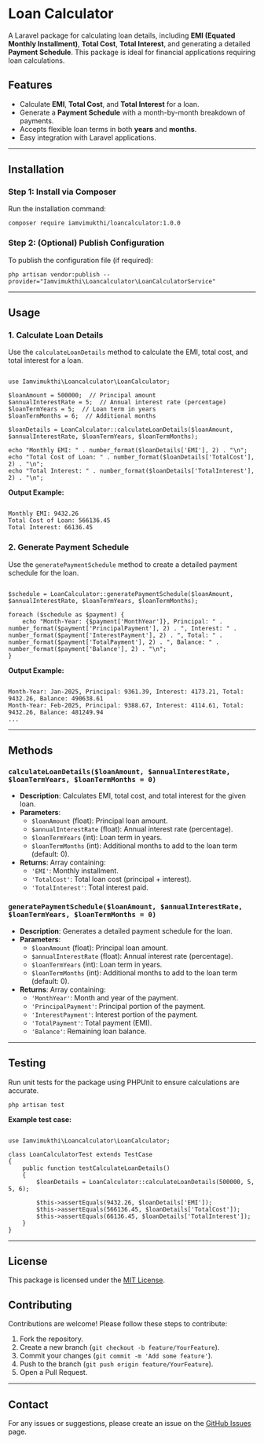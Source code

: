 <h1>Loan Calculator</h1>

<p>A Laravel package for calculating loan details, including <b>EMI (Equated Monthly Installment)</b>, <b>Total Cost</b>, <b>Total Interest</b>, and generating a detailed <b>Payment Schedule</b>. This package is ideal for financial applications requiring loan calculations.</p>

<h2>Features</h2>
<ul>
    <li>Calculate <b>EMI</b>, <b>Total Cost</b>, and <b>Total Interest</b> for a loan.</li>
    <li>Generate a <b>Payment Schedule</b> with a month-by-month breakdown of payments.</li>
    <li>Accepts flexible loan terms in both <b>years</b> and <b>months</b>.</li>
    <li>Easy integration with Laravel applications.</li>
</ul>

<hr>

<h2>Installation</h2>

<h3>Step 1: Install via Composer</h3>

<p>Run the installation command:</p>

<pre><code>composer require iamvimukthi/loancalculator:1.0.0</code></pre>

<h3>Step 2: (Optional) Publish Configuration</h3>
<p>To publish the configuration file (if required):</p>

<pre><code>php artisan vendor:publish --provider="Iamvimukthi\Loancalculator\LoanCalculatorService"</code></pre>

<hr>

<h2>Usage</h2>

<h3>1. <b>Calculate Loan Details</b></h3>
<p>Use the <code>calculateLoanDetails</code> method to calculate the EMI, total cost, and total interest for a loan.</p>

<pre><code>
use Iamvimukthi\Loancalculator\LoanCalculator;

$loanAmount = 500000;  // Principal amount
$annualInterestRate = 5;  // Annual interest rate (percentage)
$loanTermYears = 5;  // Loan term in years
$loanTermMonths = 6;  // Additional months

$loanDetails = LoanCalculator::calculateLoanDetails($loanAmount, $annualInterestRate, $loanTermYears, $loanTermMonths);

echo "Monthly EMI: " . number_format($loanDetails['EMI'], 2) . "\n";
echo "Total Cost of Loan: " . number_format($loanDetails['TotalCost'], 2) . "\n";
echo "Total Interest: " . number_format($loanDetails['TotalInterest'], 2) . "\n";
</code></pre>

<p><b>Output Example:</b></p>

<pre><code>
Monthly EMI: 9432.26
Total Cost of Loan: 566136.45
Total Interest: 66136.45
</code></pre>

<h3>2. <b>Generate Payment Schedule</b></h3>
<p>Use the <code>generatePaymentSchedule</code> method to create a detailed payment schedule for the loan.</p>

<pre><code>
$schedule = LoanCalculator::generatePaymentSchedule($loanAmount, $annualInterestRate, $loanTermYears, $loanTermMonths);

foreach ($schedule as $payment) {
    echo "Month-Year: {$payment['MonthYear']}, Principal: " . number_format($payment['PrincipalPayment'], 2) . ", Interest: " . number_format($payment['InterestPayment'], 2) . ", Total: " . number_format($payment['TotalPayment'], 2) . ", Balance: " . number_format($payment['Balance'], 2) . "\n";
}
</code></pre>

<p><b>Output Example:</b></p>

<pre><code>
Month-Year: Jan-2025, Principal: 9361.39, Interest: 4173.21, Total: 9432.26, Balance: 490638.61
Month-Year: Feb-2025, Principal: 9388.67, Interest: 4114.61, Total: 9432.26, Balance: 481249.94
...
</code></pre>

<hr>

<h2>Methods</h2>

<h3><code>calculateLoanDetails($loanAmount, $annualInterestRate, $loanTermYears, $loanTermMonths = 0)</code></h3>
<ul>
    <li><b>Description</b>: Calculates EMI, total cost, and total interest for the given loan.</li>
    <li><b>Parameters</b>:
        <ul>
            <li><code>$loanAmount</code> (float): Principal loan amount.</li>
            <li><code>$annualInterestRate</code> (float): Annual interest rate (percentage).</li>
            <li><code>$loanTermYears</code> (int): Loan term in years.</li>
            <li><code>$loanTermMonths</code> (int): Additional months to add to the loan term (default: 0).</li>
        </ul>
    </li>
    <li><b>Returns</b>: Array containing:
        <ul>
            <li><code>'EMI'</code>: Monthly installment.</li>
            <li><code>'TotalCost'</code>: Total loan cost (principal + interest).</li>
            <li><code>'TotalInterest'</code>: Total interest paid.</li>
        </ul>
    </li>
</ul>

<h3><code>generatePaymentSchedule($loanAmount, $annualInterestRate, $loanTermYears, $loanTermMonths = 0)</code></h3>
<ul>
    <li><b>Description</b>: Generates a detailed payment schedule for the loan.</li>
    <li><b>Parameters</b>:
        <ul>
            <li><code>$loanAmount</code> (float): Principal loan amount.</li>
            <li><code>$annualInterestRate</code> (float): Annual interest rate (percentage).</li>
            <li><code>$loanTermYears</code> (int): Loan term in years.</li>
            <li><code>$loanTermMonths</code> (int): Additional months to add to the loan term (default: 0).</li>
        </ul>
    </li>
    <li><b>Returns</b>: Array containing:
        <ul>
            <li><code>'MonthYear'</code>: Month and year of the payment.</li>
            <li><code>'PrincipalPayment'</code>: Principal portion of the payment.</li>
            <li><code>'InterestPayment'</code>: Interest portion of the payment.</li>
            <li><code>'TotalPayment'</code>: Total payment (EMI).</li>
            <li><code>'Balance'</code>: Remaining loan balance.</li>
        </ul>
    </li>
</ul>

<hr>

<h2>Testing</h2>
<p>Run unit tests for the package using PHPUnit to ensure calculations are accurate.</p>

<pre><code>php artisan test</code></pre>

<p><b>Example test case:</b></p>

<pre><code>
use Iamvimukthi\Loancalculator\LoanCalculator;

class LoanCalculatorTest extends TestCase
{
    public function testCalculateLoanDetails()
    {
        $loanDetails = LoanCalculator::calculateLoanDetails(500000, 5, 5, 6);

        $this->assertEquals(9432.26, $loanDetails['EMI']);
        $this->assertEquals(566136.45, $loanDetails['TotalCost']);
        $this->assertEquals(66136.45, $loanDetails['TotalInterest']);
    }
}
</code></pre>

<hr>

<h2>License</h2>
<p>This package is licensed under the <a href="LICENSE">MIT License</a>.</p>

<h2>Contributing</h2>
<p>Contributions are welcome! Please follow these steps to contribute:</p>
<ol>
    <li>Fork the repository.</li>
    <li>Create a new branch (<code>git checkout -b feature/YourFeature</code>).</li>
    <li>Commit your changes (<code>git commit -m 'Add some feature'</code>).</li>
    <li>Push to the branch (<code>git push origin feature/YourFeature</code>).</li>
    <li>Open a Pull Request.</li>
</ol>

<hr>

<h2>Contact</h2>
<p>For any issues or suggestions, please create an issue on the <a href="https://github.com/IamVimukthi/loan-calculator/issues">GitHub Issues</a> page.</p>
